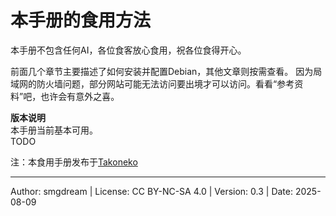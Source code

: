 # 本手册的食用方法

本手册不包含任何AI，各位食客放心食用，祝各位食得开心。

前面几个章节主要描述了如何安装并配置Debian，其他文章则按需查看。  因为局域网的防火墙问题，部分网站可能无法访问要出境才可以访问。看看“参考资料”吧，也许会有意外之喜。  

**版本说明**  
本手册当前基本可用。  
TODO  

注：本食用手册发布于[Takoneko](https://github.com/smgdream/debian-cookbook)

---
Author: smgdream | License: CC BY-NC-SA 4.0 | Version: 0.3 | Date: 2025-08-09
